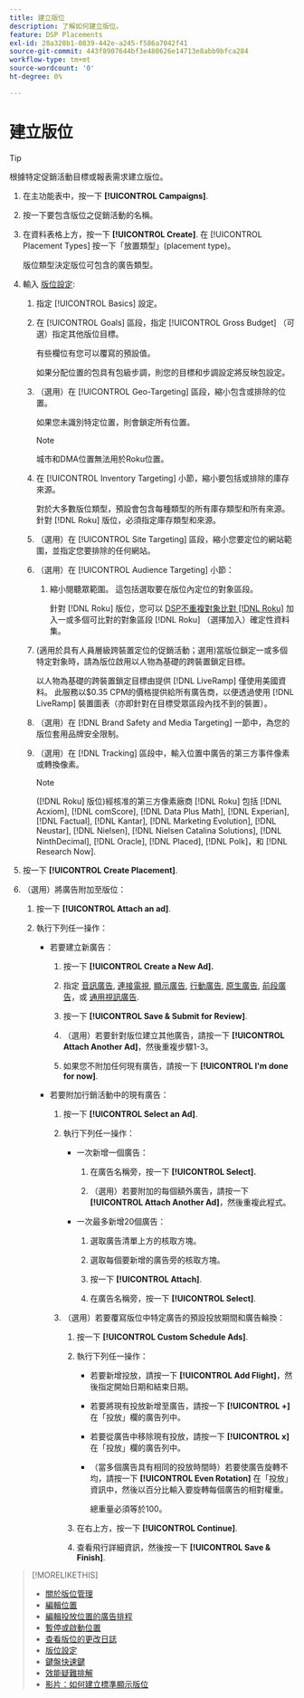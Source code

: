 ```yaml
---
title: 建立版位
description: 了解如何建立版位。
feature: DSP Placements
exl-id: 28a328b1-0839-442e-a245-f586a7042f41
source-git-commit: 443f8907644bf3e480626e14713e8abb9bfca284
workflow-type: tm+mt
source-wordcount: '0'
ht-degree: 0%

---
```


# 建立版位

>[!TIP]
>
>根據特定促銷活動目標或報表需求建立版位。

1. 在主功能表中，按一下 **[!UICONTROL Campaigns]**.

1. 按一下要包含版位之促銷活動的名稱。

1. 在資料表格上方，按一下 **[!UICONTROL Create]**. 在 [!UICONTROL Placement Types] 按一下「放置類型」(placement type)。

   版位類型決定版位可包含的廣告類型。

1. 輸入 [版位設定](placement-settings.md):

   1. 指定 [!UICONTROL Basics] 設定。

   1. 在 [!UICONTROL Goals] 區段，指定 [!UICONTROL Gross Budget] （可選）指定其他版位目標。

      有些欄位有您可以覆寫的預設值。

      如果分配位置的包具有包級步調，則您的目標和步調設定將反映包設定。

   1. （選用）在 [!UICONTROL Geo-Targeting] 區段，縮小包含或排除的位置。

      如果您未識別特定位置，則會鎖定所有位置。

      >[!NOTE]
      >
      >城市和DMA位置無法用於Roku位置。

   1. 在 [!UICONTROL Inventory Targeting] 小節，縮小要包括或排除的庫存來源。

      對於大多數版位類型，預設會包含每種類型的所有庫存類型和所有來源。 針對 [!DNL Roku] 版位，必須指定庫存類型和來源。

   1. （選用）在 [!UICONTROL Site Targeting] 區段，縮小您要定位的網站範圍，並指定您要排除的任何網站。

   1. （選用）在 [!UICONTROL Audience Targeting] 小節：

      1. 縮小閱聽眾範圍。 這包括選取要在版位內定位的對象區段。

         針對 [!DNL Roku] 版位，您可以 [DSP不重複對象比對 [!DNL Roku]](/help/dsp/inventory/roku-inventory.md) 加入一或多個可比對的對象區段 [!DNL Roku] （選擇加入）確定性資料集。
   1. (適用於具有人員層級跨裝置定位的促銷活動；選用)當版位鎖定一或多個特定對象時，請為版位啟用以人物為基礎的跨裝置鎖定目標。

      以人物為基礎的跨裝置鎖定目標由提供 [!DNL LiveRamp] 僅使用美國資料。 此服務以$0.35 CPM的價格提供給所有廣告商，以便透過使用 [!DNL LiveRamp] 裝置圖表（亦即針對在目標受眾區段內找不到的裝置）。

   1. （選用）在 [!DNL Brand Safety and Media Targeting] 一節中，為您的版位套用品牌安全限制。

   1. （選用）在 [!DNL Tracking] 區段中，輸入位置中廣告的第三方事件像素或轉換像素。

      >[!NOTE]
      >
      >([!DNL Roku] 版位)經核准的第三方像素廠商 [!DNL Roku] 包括 [!DNL Acxiom], [!DNL comScore], [!DNL Data Plus Math], [!DNL Experian], [!DNL Factual], [!DNL Kantar], [!DNL Marketing Evolution], [!DNL Neustar], [!DNL Nielsen], [!DNL Nielsen Catalina Solutions], [!DNL NinthDecimal], [!DNL Oracle], [!DNL Placed], [!DNL Polk]，和 [!DNL Research Now].


1. 按一下 **[!UICONTROL Create Placement]**.

1. （選用）將廣告附加至版位：

   1. 按一下 **[!UICONTROL Attach an ad]**.

   1. 執行下列任一操作：

      * 若要建立新廣告：

         1. 按一下 **[!UICONTROL Create a New Ad].**

         1. 指定 [音訊廣告](/help/dsp/campaign-management/ads/ad-settings-audio.md), [連接電視](/help/dsp/campaign-management/ads/ad-settings-connected-tv.md), [顯示廣告](/help/dsp/campaign-management/ads/ad-settings-display.md), [行動廣告](/help/dsp/campaign-management/ads/ad-settings-mobile.md), [原生廣告](/help/dsp/campaign-management/ads/ad-settings-native.md), [前段廣告](/help/dsp/campaign-management/ads/ad-settings-pre-roll.md)，或 [通用視訊廣告](/help/dsp/campaign-management/ads/ad-settings-universal-video.md).

         1. 按一下 **[!UICONTROL Save & Submit for Review]**.

         1. （選用）若要針對版位建立其他廣告，請按一下 **[!UICONTROL Attach Another Ad]**，然後重複步驟1-3。

         1. 如果您不附加任何現有廣告，請按一下 **[!UICONTROL I'm done for now]**.
      * 若要附加行銷活動中的現有廣告：

         1. 按一下 **[!UICONTROL Select an Ad]**.

         1. 執行下列任一操作：

            * 一次新增一個廣告：

               1. 在廣告名稱旁，按一下 **[!UICONTROL Select].**

               1. （選用）若要附加的每個額外廣告，請按一下 **[!UICONTROL Attach Another Ad]**，然後重複此程式。
            * 一次最多新增20個廣告：

               1. 選取廣告清單上方的核取方塊。

               1. 選取每個要新增的廣告旁的核取方塊。

               1. 按一下 **[!UICONTROL Attach]**.

               1. 在廣告名稱旁，按一下 **[!UICONTROL Select]**.
         1. （選用）若要覆寫版位中特定廣告的預設投放期間和廣告輪換：

            1. 按一下 **[!UICONTROL Custom Schedule Ads]**.

            1. 執行下列任一操作：

               * 若要新增投放，請按一下 **[!UICONTROL Add Flight]**，然後指定開始日期和結束日期。

               * 若要將現有投放新增至廣告，請按一下 **[!UICONTROL +]** 在「投放」欄的廣告列中。

               * 若要從廣告中移除現有投放，請按一下 **[!UICONTROL x]** 在「投放」欄的廣告列中。

               * （當多個廣告具有相同的投放時間時）若要使廣告旋轉不均，請按一下 **[!UICONTROL Even Rotation]** 在「投放」資訊中，然後以百分比輸入要旋轉每個廣告的相對權重。

                  總重量必須等於100。
            1. 在右上方，按一下 **[!UICONTROL Continue]**.

            1. 查看飛行詳細資訊，然後按一下 **[!UICONTROL Save & Finish]**.





>[!MORELIKETHIS]
>
>* [關於版位管理](placement-about.md)
>* [編輯位置](placement-edit.md)
>* [編輯投放位置的廣告排程](placement-edit-ad-schedule.md)
>* [暫停或啟動位置](placement-pause-activate.md)
>* [查看版位的更改日誌](placement-change-log.md)
>* [版位設定](placement-settings.md)
>* [鍵盤快速鍵](/help/dsp/campaign-management/reports/keyboard-shortcuts.md)
>* [效能疑難排解](/help/dsp/optimization/troubleshooting-performance.md)
>* [影片：如何建立標準顯示版位](https://video.tv.adobe.com/v/340454)

